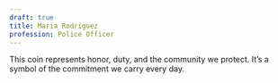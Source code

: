 ```yaml
---
draft: true
title: Maria Rodriguez
profession: Police Officer
---
```


This coin represents honor, duty, and the community we protect. It’s a symbol of the commitment we carry every day.